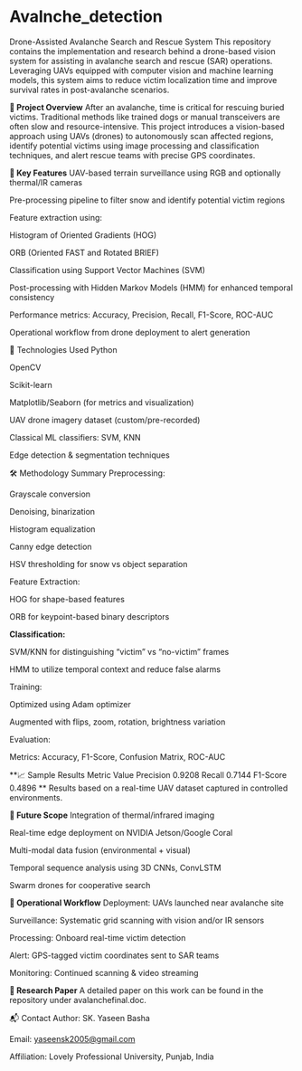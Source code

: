 # Avalnche_detection
Drone-Assisted Avalanche Search and Rescue System
This repository contains the implementation and research behind a drone-based vision system for assisting in avalanche search and rescue (SAR) operations. Leveraging UAVs equipped with computer vision and machine learning models, this system aims to reduce victim localization time and improve survival rates in post-avalanche scenarios.

**📌 Project Overview**
After an avalanche, time is critical for rescuing buried victims. Traditional methods like trained dogs or manual transceivers are often slow and resource-intensive. This project introduces a vision-based approach using UAVs (drones) to autonomously scan affected regions, identify potential victims using image processing and classification techniques, and alert rescue teams with precise GPS coordinates.

**🧠 Key Features**
UAV-based terrain surveillance using RGB and optionally thermal/IR cameras

Pre-processing pipeline to filter snow and identify potential victim regions

Feature extraction using:

Histogram of Oriented Gradients (HOG)

ORB (Oriented FAST and Rotated BRIEF)

Classification using Support Vector Machines (SVM)

Post-processing with Hidden Markov Models (HMM) for enhanced temporal consistency

Performance metrics: Accuracy, Precision, Recall, F1-Score, ROC-AUC

Operational workflow from drone deployment to alert generation

🔧 Technologies Used
Python

OpenCV

Scikit-learn

Matplotlib/Seaborn (for metrics and visualization)

UAV drone imagery dataset (custom/pre-recorded)

Classical ML classifiers: SVM, KNN

Edge detection & segmentation techniques

🛠 Methodology Summary
Preprocessing:

Grayscale conversion

Denoising, binarization

Histogram equalization

Canny edge detection

HSV thresholding for snow vs object separation

Feature Extraction:

HOG for shape-based features

ORB for keypoint-based binary descriptors

**Classification:**

SVM/KNN for distinguishing “victim” vs “no-victim” frames

HMM to utilize temporal context and reduce false alarms

Training:

Optimized using Adam optimizer

Augmented with flips, zoom, rotation, brightness variation

Evaluation:

Metrics: Accuracy, F1-Score, Confusion Matrix, ROC-AUC

**📈 Sample Results
Metric	Value
Precision	0.9208
Recall	0.7144
F1-Score	0.4896
**
Results based on a real-time UAV dataset captured in controlled environments.

**🔮 Future Scope**
Integration of thermal/infrared imaging

Real-time edge deployment on NVIDIA Jetson/Google Coral

Multi-modal data fusion (environmental + visual)

Temporal sequence analysis using 3D CNNs, ConvLSTM

Swarm drones for cooperative search

**🚁 Operational Workflow**
Deployment: UAVs launched near avalanche site

Surveillance: Systematic grid scanning with vision and/or IR sensors

Processing: Onboard real-time victim detection

Alert: GPS-tagged victim coordinates sent to SAR teams

Monitoring: Continued scanning & video streaming

**📄 Research Paper**
A detailed paper on this work can be found in the repository under avalanchefinal.doc.

📬 Contact
Author: SK. Yaseen Basha

Email: yaseensk2005@gmail.com

Affiliation: Lovely Professional University, Punjab, India
